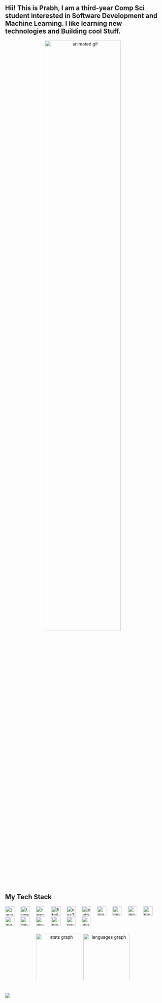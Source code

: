 <h2 align="left">Hii! This is Prabh, I am a third-year Comp Sci student interested in Software Development and Machine Learning. I like learning new technologies and Building cool Stuff.</h2>

<div align="center">
  <img src="https://user-images.githubusercontent.com/74038190/225813708-98b745f2-7d22-48cf-9150-083f1b00d6c9.gif" height="70%" width="70%" alt="animated gif" />
</div>

###

###



###

<div align="left">
  <h2>My Tech Stack</h2>
  <img src="https://cdn.jsdelivr.net/gh/devicons/devicon/icons/javascript/javascript-original.svg" height="30" alt="javascript logo" />
  <img width="12" />
  
  <img src="https://cdn.jsdelivr.net/gh/devicons/devicon/icons/typescript/typescript-original.svg" height="30" alt="typescript logo" />
  <img width="12" />
  <img src="https://cdn.jsdelivr.net/gh/devicons/devicon/icons/react/react-original.svg" height="30" alt="react logo" />
  <img width="12" />
  <img src="https://cdn.jsdelivr.net/gh/devicons/devicon/icons/html5/html5-original.svg" height="30" alt="html5 logo" />
  <img width="12" />
  <img src="https://cdn.jsdelivr.net/gh/devicons/devicon/icons/css3/css3-original.svg" height="30" alt="css3 logo" />
  <img width="12" />
  <img src="https://cdn.jsdelivr.net/gh/devicons/devicon/icons/python/python-original.svg" height="30" alt="python logo" />
  <img width="12" />
   <img src="https://cdn.worldvectorlogo.com/logos/mongodb-icon-1.svg" height="30" alt="mongo db logo" />
  <img width="12" />
   <img src="https://static-00.iconduck.com/assets.00/node-js-icon-454x512-nztofx17.png" height="30" alt="mongo db logo" />
  <img width="12" />
  <img src="https://seeklogo.com/images/T/tailwind-css-logo-5AD4175897-seeklogo.com.png" height="30" alt="mongo db logo" />
  
  <img width="12" />
   <img src="https://encrypted-tbn0.gstatic.com/images?q=tbn:ANd9GcRhUyPLMCrdBvL7byu5KkMnOssbQigrkiRxZw&s" height="30" alt="mongo db logo" />
  <img width="12" />
  
  <img src="https://user-images.githubusercontent.com/50221806/86498201-a8bd8680-bd39-11ea-9d08-66b610a8dc01.png" height="30" alt="mongo db logo" />
  <img width="12" />
  <img src="https://asset.brandfetch.io/idbyoKq4tZ/id0B3_53hD.png" height="30" alt="mongo db logo" />
  <img width="12" />
  <img src="https://miro.medium.com/v2/resize:fit:1400/1*3GbLagVDPY9QKjjgB_Tfqw.png" height="30" alt="mongo db logo" />
  <img width="12" />
  <img src="https://seeklogo.com/images/S/scikit-learn-logo-8766D07E2E-seeklogo.com.png" height="30" alt="mongo db logo" />
  <img width="12" />
  <img src="https://upload.wikimedia.org/wikipedia/commons/thumb/a/ab/TensorFlow_logo.svg/1200px-TensorFlow_logo.svg.png" height="30" alt="mongo db logo" />
  <img width="12" />
   <img src="https://upload.wikimedia.org/wikipedia/commons/thumb/7/77/Streamlit-logo-primary-colormark-darktext.png/1024px-Streamlit-logo-primary-colormark-darktext.png" height="30" alt="mongo db logo" />
  <img width="12" />
  
  
</div>

###

<div align="center">
  <img src="https://github-readme-stats.vercel.app/api?username=Not-Prabhpreet&hide_title=false&hide_rank=false&show_icons=true&include_all_commits=true&count_private=true&disable_animations=false&theme=dracula&locale=en&hide_border=false" height="150" alt="stats graph" />
  <img src="https://github-readme-stats.vercel.app/api/top-langs?username=Not-Prabhpreet&locale=en&hide_title=false&layout=compact&card_width=320&langs_count=5&theme=dracula&hide_border=false" height="150" alt="languages graph" />
</div>


###

<br clear="both">
<img src="https://camo.githubusercontent.com/aae0aa702f81a89467df2cfad10792896a5945451068e1e629e9075dfd938cb9/68747470733a2f2f63617073756c652d72656e6465722e76657263656c2e6170702f6170693f747970653d776176696e6726636f6c6f723d6772616469656e74266865696768743d36302673656374696f6e3d666f6f746572" />



<!-- Adjust or add any other sections or customizations you'd like -->




